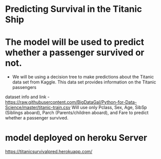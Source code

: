 # Predicting Survival in the Titanic Ship
# The model will be used to predict whether a passenger survived or not.
* We will be using a decision tree to make predictions about the Titanic data set from Kaggle. This data set provides information on the Titanic passengers


dataset info and link - https://raw.githubusercontent.com/BigDataGal/Python-for-Data-Science/master/titanic-train.csv
Will use only Pclass, Sex, Age, SibSp (Siblings aboard), Parch (Parents/children aboard), and Fare to predict whether a passenger survived.

# model deployed on heroku Server
https://titanicsurvivalpred.herokuapp.com/
